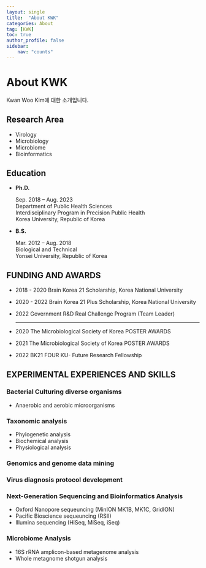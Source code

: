 ```yaml
---
layout: single
title:  "About KWK"
categories: About
tag: [KWK]
toc: true
author_profile: false
sidebar: 
    nav: "counts"
---
```


# About KWK

Kwan Woo Kim에 대한 소개입니다.  <br/>



## Research Area

- Virology
- Microbiology
- Microbiome
- Bioinformatics <br/>
  


## Education

- **Ph.D.**

  Sep. 2018 – Aug. 2023 <br/>Department of Public Health Sciences <br/>Interdisciplinary Program in Precision Public Health <br/>Korea University, Republic of Korea <br/>

- **B.S.**

  Mar. 2012 – Aug. 2018 <br/>Biological and Technical <br/>
  Yonsei University, Republic of Korea <br/>
  

## FUNDING AND AWARDS

- 2018 - 2020     Brain Korea 21 Scholarship, Korea National University

- 2020 - 2022     Brain Korea 21 Plus Scholarship, Korea National University

- 2022            Government R&D Real Challenge Program (Team Leader)

  ---


- 2020            The Microbiological Society of Korea POSTER AWARDS
- 2021            The Microbiological Society of Korea POSTER AWARDS
- 2022            BK21 FOUR KU- Future Research Fellowship <br/>

  


## EXPERIMENTAL EXPERIENCES AND SKILLS 

### Bacterial Culturing diverse organisms
- Anaerobic and aerobic microorganisms  <br/>
  


### Taxonomic analysis 

- Phylogenetic analysis
- Biochemical analysis
- Physiological analysis <br/>
  

### Genomics and genome data mining <br/>



### Virus diagnosis protocol development <br/>



### Next-Generation Sequencing and Bioinformatics Analysis

- Oxford Nanopore sequeuncing (MinION MK1B, MK1C, GridION)
- Pacific Bioscience sequeuncing (RSⅡ)
- Illumina sequencing (HiSeq, MiSeq, iSeq) <br/>
  


### Microbiome Analysis
- 16S rRNA amplicon-based metagenome analysis
- Whole metagnome shotgun analysis <br/>
